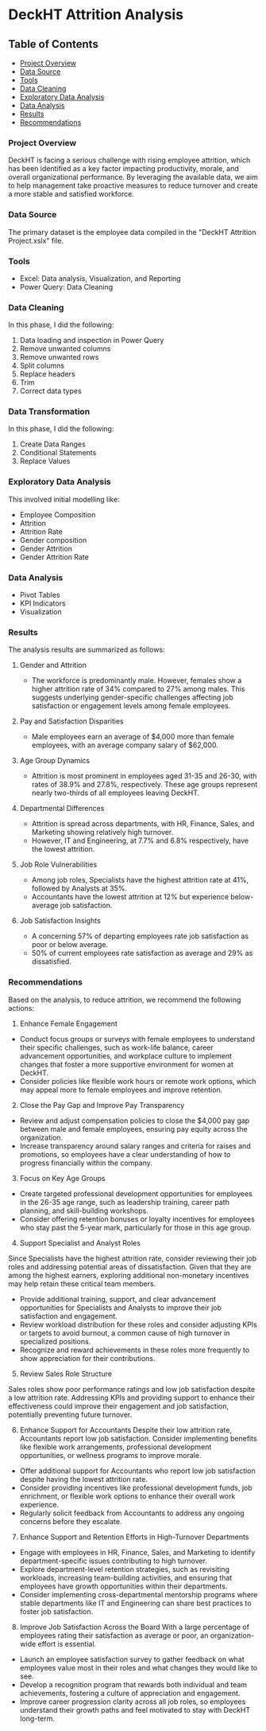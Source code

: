 # DeckHT Attrition Analysis

## Table of Contents

- [Project Overview](#project-overview)
- [Data Source](#data-source)
- [Tools](#tools)
- [Data Cleaning](#data-cleaning)
- [Exploratory Data Analysis](#exploratory-data-analysis)
- [Data Analysis](#data-analysis)
- [Results](#results)
- [Recommendations](#recommendations)


### Project Overview

DeckHT is facing a serious challenge with rising employee attrition, which has been identified as a key factor impacting productivity, morale, and overall organizational performance. By leveraging the available data, we aim to help management take proactive measures to reduce turnover and create a more stable and satisfied workforce.

### Data Source

The primary dataset is the employee data compiled in the "DeckHT Attrition Project.xslx" file.

### Tools

- Excel: Data analysis, Visualization, and Reporting
- Power Query: Data Cleaning

### Data Cleaning

In this phase, I did the following:
1. Data loading and inspection in Power Query
2. Remove unwanted columns
3. Remove unwanted rows
4. Split columns
5. Replace headers
6. Trim
7. Correct data types


### Data Transformation

In this phase, I did the following:
1. Create Data Ranges
2. Conditional Statements
3. Replace Values


### Exploratory Data Analysis

This involved initial modelling like: 
- Employee Composition
- Attrition
- Attrition Rate
- Gender composition
- Gender Attrition
- Gender Attrition Rate


### Data Analysis


- Pivot Tables
- KPI Indicators
- Visualization


### Results

The analysis results are summarized as follows:
1. Gender and Attrition
   - The workforce is predominantly male. However, females show a higher attrition rate of 34% compared to 27% among males. This suggests underlying gender-specific challenges affecting job satisfaction or engagement levels among female employees.

2. Pay and Satisfaction Disparities
   - Male employees earn an average of $4,000 more than female employees, with an average company salary of $62,000.

3. Age Group Dynamics
   - Attrition is most prominent in employees aged 31-35 and 26-30, with rates of 38.9% and 27.8%, respectively. These age groups represent nearly two-thirds of all employees leaving DeckHT.

4. Departmental Differences
   - Attrition is spread across departments, with HR, Finance, Sales, and Marketing showing relatively high turnover.
   - However, IT and Engineering, at 7.7% and 6.8% respectively, have the lowest attrition.

5. Job Role Vulnerabilities
   - Among job roles, Specialists have the highest attrition rate at 41%, followed by Analysts at 35%.
   - Accountants have the lowest attrition at 12% but experience below-average job satisfaction.  

6. Job Satisfaction Insights
   - A concerning 57% of departing employees rate job satisfaction as poor or below average.
   -  50% of current employees rate satisfaction as average and 29% as dissatisfied.



### Recommendations

Based on the analysis, to reduce attrition, we recommend the following actions:

1. Enhance Female Engagement
- Conduct focus groups or surveys with female employees to understand their specific challenges, such as work-life balance, career advancement opportunities, and workplace culture to implement changes that foster a more supportive environment for women at DeckHT.
- Consider policies like flexible work hours or remote work options, which may appeal more to female employees and improve retention.

2. Close the Pay Gap and Improve Pay Transparency

- Review and adjust compensation policies to close the $4,000 pay gap between male and female employees, ensuring pay equity across the organization.
- Increase transparency around salary ranges and criteria for raises and promotions, so employees have a clear understanding of how to progress financially within the company.

3. Focus on Key Age Groups
- Create targeted professional development opportunities for employees in the 26-35 age range, such as leadership training, career path planning, and skill-building workshops.
- Consider offering retention bonuses or loyalty incentives for employees who stay past the 5-year mark, particularly for those in this age group.

4. Support Specialist and Analyst Roles

Since Specialists have the highest attrition rate, consider reviewing their job roles and addressing potential areas of dissatisfaction. Given that they are among the highest earners, exploring additional non-monetary incentives may help retain these critical team members.
- Provide additional training, support, and clear advancement opportunities for Specialists and Analysts to improve their job satisfaction and engagement.
- Review workload distribution for these roles and consider adjusting KPIs or targets to avoid burnout, a common cause of high turnover in specialized positions.
- Recognize and reward achievements in these roles more frequently to show appreciation for their contributions.

5. Review Sales Role Structure

Sales roles show poor performance ratings and low job satisfaction despite a low attrition rate. Addressing KPIs and providing support to enhance their effectiveness could improve their engagement and job satisfaction, potentially preventing future turnover.

6. Enhance Support for Accountants
Despite their low attrition rate, Accountants report low job satisfaction. Consider implementing benefits like flexible work arrangements, professional development opportunities, or wellness programs to improve morale.
- Offer additional support for Accountants who report low job satisfaction despite having the lowest attrition rate.
- Consider providing incentives like professional development funds, job enrichment, or flexible work options to enhance their overall work experience.
- Regularly solicit feedback from Accountants to address any ongoing concerns before they escalate.

7. Enhance Support and Retention Efforts in High-Turnover Departments

- Engage with employees in HR, Finance, Sales, and Marketing to identify department-specific issues contributing to high turnover.
- Explore department-level retention strategies, such as revisiting workloads, increasing team-building activities, and ensuring that employees have growth opportunities within their departments.
- Consider implementing cross-departmental mentorship programs where stable departments like IT and Engineering can share best practices to foster job satisfaction.

8. Improve Job Satisfaction Across the Board
With a large percentage of employees rating their satisfaction as average or poor, an organization-wide effort is essential.
- Launch an employee satisfaction survey to gather feedback on what employees value most in their roles and what changes they would like to see.
- Develop a recognition program that rewards both individual and team achievements, fostering a culture of appreciation and engagement.
- Improve career progression clarity across all job roles, so employees understand their growth paths and feel motivated to stay with DeckHT long-term.
